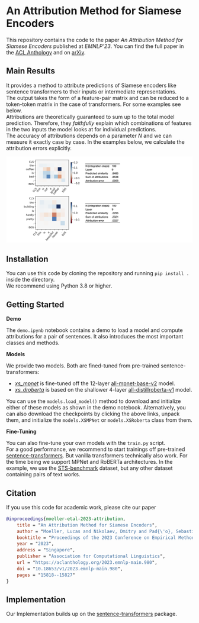 # An Attribution Method for Siamese Encoders

This repository contains the code to the paper *An Attribution Method for Siamese Encoders* published at *EMNLP'23*.
You can find the full paper in the [ACL Anthology](https://aclanthology.org/2023.emnlp-main.980) and on [arXiv](https://arxiv.org/abs/2310.05703).

## Main Results
It provides a method to attribute predictions of Siamese encoders like sentence transformers to their inputs or intermediate representations.\
The output takes the form of a feature-pair matrix and can be reduced to a token-token matrix in the case of transformers. For some examples see below.\
Attributions are theoretically guaranteed to sum up to the total model prediction. Therefore, they *faithfully* explain which combinations of features in the two inputs the model looks at for individual predictions.\
The accuracy of attributions depends on a parameter *N* and we can measure it exactly case by case. In the examples below, we calculate the attribution errors explicitly.

![example](two_examples.png)

## Installation
You can use this code by cloning the repository and running
`pip install .` inside the directory.\
We recommend using Python 3.8 or higher.

## Getting Started

**Demo**

The `demo.ipynb` notebook contains a demo to load a model and compute attributions for a pair of sentences. It also introduces the most important classes and methods.

**Models**

We provide two models. Both are fined-tuned from pre-trained sentence-transformers:
- [*xs_mpnet*](https://www2.ims.uni-stuttgart.de/data/xsbert/xs_mpnet.zip) is fine-tuned off the 12-layer [all-mpnet-base-v2](https://huggingface.co/sentence-transformers/all-mpnet-base-v2) model.
- [*xs_droberta*](https://www2.ims.uni-stuttgart.de/data/xsbert/xs_distilroberta.zip) is based on the shallower 4-layer [all-distillroberta-v1](https://huggingface.co/sentence-transformers/all-distilroberta-v1) model.

You can use the `models.load_model()` method to download and initialize either of these models as shown in the demo notebook.
Alternatively, you can also download the checkpoints by clicking the above links, unpack them, and initialize the `models.XSMPNet` or `models.XSRoberta` class from them.

**Fine-Tuning**

You can also fine-tune your own models with the `train.py` script.\
For a good performance, we recommend to start trainings off pre-trained [sentence-transformers](https://www.sbert.net/docs/pretrained_models.html). But vanilla transformers technically also work.
For the time being we support MPNet and RoBERTa architectures.
In the example, we use the [STS-benchmark](https://aclanthology.org/S17-2001/) dataset, but any other dataset containing pairs of text works.

## Citation

If you use this code for academic work, please cite our paper

```bibtex
@inproceedings{moeller-etal-2023-attribution,
    title = "An Attribution Method for Siamese Encoders",
    author = "Moeller, Lucas and Nikolaev, Dmitry and Pad{\'o}, Sebastian",
    booktitle = "Proceedings of the 2023 Conference on Empirical Methods in Natural Language Processing",
    year = "2023",
    address = "Singapore",
    publisher = "Association for Computational Linguistics",
    url = "https://aclanthology.org/2023.emnlp-main.980",
    doi = "10.18653/v1/2023.emnlp-main.980",
    pages = "15818--15827"
}
```

## Implementation
Our Implementation builds up on the [sentence-transformers](https://github.com/UKPLab/sentence-transformers) package.
